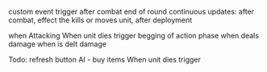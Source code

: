 custom event trigger
after combat
end of round
continuous
  updates: after combat, effect the kills or moves unit, after deployment

when Attacking
When unit dies trigger
begging of action phase
when deals damage
when is delt damage


Todo:
refresh button
AI - buy items
When unit dies trigger
